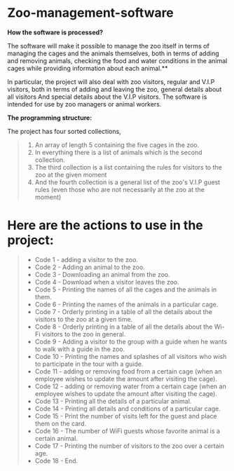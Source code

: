 # Zoo-management-software

**How the software is processed?**

The software will make it possible to manage the zoo itself in terms of managing the cages and the animals themselves, both in terms of adding and removing animals, checking the food and water conditions in the animal cages while providing information about each animal.**

In particular, the project will also deal with zoo visitors, regular and V.I.P visitors, both in terms of adding and leaving the zoo, general details about all visitors And special details about the V.I.P visitors.
The software is intended for use by zoo managers or animal workers.

 **The programming structure:**
 
 The project has four sorted collections,

> 1. An array of length 5 containing the five cages in the zoo.
> 2. In everything there is a list of animals which is the second collection.
> 3. The third collection is a list containing the rules for visitors to the zoo at the given moment
> 4. And the fourth collection is a general list of the zoo's V.I.P guest rules (even those who are not necessarily at the zoo at the moment)


# Here are the actions to use in the project:

> * Code 1 - adding a visitor to the zoo.
> * Code 2 - Adding an animal to the zoo.
> * Code 3 - Downloading an animal from the zoo.
> * Code 4 - Download when a visitor leaves the zoo.
> * Code 5 - Printing the names of all the cages and the animals in them.
> * Code 6 - Printing the names of the animals in a particular cage.
> * Code 7 - Orderly printing in a table of all the details about the visitors to the zoo at a given time.
> * Code 8 - Orderly printing in a table of all the details about the Wi- Fi visitors to the zoo in general.
> * Code 9 - Adding a visitor to the group with a guide when he wants to walk with a guide in the zoo.
> * Code 10 - Printing the names and splashes of all visitors who wish to participate in the tour with a guide.
> * Code 11 - adding or removing food from a certain cage (when an employee wishes to update the amount after visiting the cage).
> * Code 12 - adding or removing water from a certain cage (when an employee wishes to update the amount after visiting the cage).
> * Code 13 - Printing all the details of a particular animal.
> * Code 14 - Printing all details and conditions of a particular cage.
> * Code 15 - Print the number of visits left for the guest and place them on the card.
> * Code 16 - The number of WiFi guests whose favorite animal is a certain animal.
> * Code 17 - Printing the number of visitors to the zoo over a certain age.
> * Code 18 - End.
